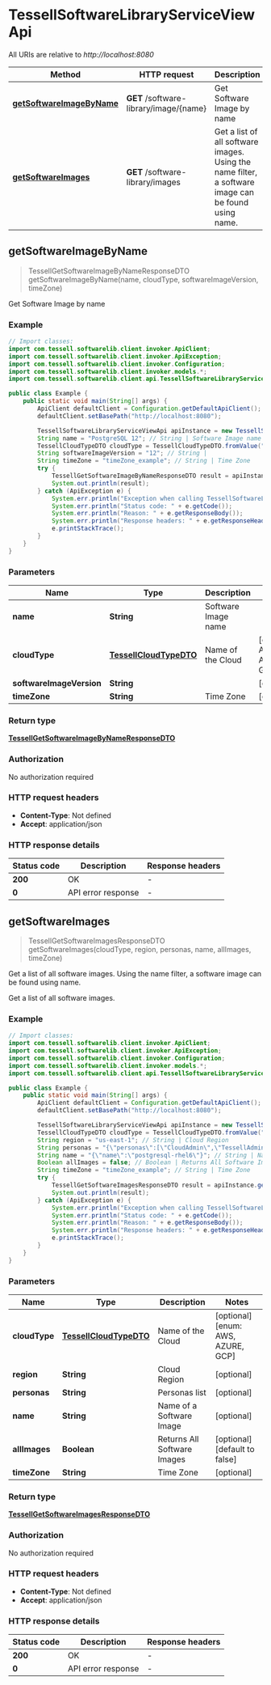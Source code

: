 # TessellSoftwareLibraryServiceViewApi

All URIs are relative to *http://localhost:8080*

Method | HTTP request | Description
------------- | ------------- | -------------
[**getSoftwareImageByName**](TessellSoftwareLibraryServiceViewApi.md#getSoftwareImageByName) | **GET** /software-library/image/{name} | Get Software Image by name
[**getSoftwareImages**](TessellSoftwareLibraryServiceViewApi.md#getSoftwareImages) | **GET** /software-library/images | Get a list of all software images. Using the name filter, a software image can be found using name.



## getSoftwareImageByName

> TessellGetSoftwareImageByNameResponseDTO getSoftwareImageByName(name, cloudType, softwareImageVersion, timeZone)

Get Software Image by name

### Example

```java
// Import classes:
import com.tessell.softwarelib.client.invoker.ApiClient;
import com.tessell.softwarelib.client.invoker.ApiException;
import com.tessell.softwarelib.client.invoker.Configuration;
import com.tessell.softwarelib.client.invoker.models.*;
import com.tessell.softwarelib.client.api.TessellSoftwareLibraryServiceViewApi;

public class Example {
    public static void main(String[] args) {
        ApiClient defaultClient = Configuration.getDefaultApiClient();
        defaultClient.setBasePath("http://localhost:8080");

        TessellSoftwareLibraryServiceViewApi apiInstance = new TessellSoftwareLibraryServiceViewApi(defaultClient);
        String name = "PostgreSQL 12"; // String | Software Image name
        TessellCloudTypeDTO cloudType = TessellCloudTypeDTO.fromValue("AWS"); // TessellCloudTypeDTO | Name of the Cloud
        String softwareImageVersion = "12"; // String | 
        String timeZone = "timeZone_example"; // String | Time Zone
        try {
            TessellGetSoftwareImageByNameResponseDTO result = apiInstance.getSoftwareImageByName(name, cloudType, softwareImageVersion, timeZone);
            System.out.println(result);
        } catch (ApiException e) {
            System.err.println("Exception when calling TessellSoftwareLibraryServiceViewApi#getSoftwareImageByName");
            System.err.println("Status code: " + e.getCode());
            System.err.println("Reason: " + e.getResponseBody());
            System.err.println("Response headers: " + e.getResponseHeaders());
            e.printStackTrace();
        }
    }
}
```

### Parameters


Name | Type | Description  | Notes
------------- | ------------- | ------------- | -------------
 **name** | **String**| Software Image name |
 **cloudType** | [**TessellCloudTypeDTO**](.md)| Name of the Cloud | [enum: AWS, AZURE, GCP]
 **softwareImageVersion** | **String**|  | [optional]
 **timeZone** | **String**| Time Zone | [optional]

### Return type

[**TessellGetSoftwareImageByNameResponseDTO**](TessellGetSoftwareImageByNameResponseDTO.md)

### Authorization

No authorization required

### HTTP request headers

- **Content-Type**: Not defined
- **Accept**: application/json


### HTTP response details
| Status code | Description | Response headers |
|-------------|-------------|------------------|
| **200** | OK |  -  |
| **0** | API error response |  -  |


## getSoftwareImages

> TessellGetSoftwareImagesResponseDTO getSoftwareImages(cloudType, region, personas, name, allImages, timeZone)

Get a list of all software images. Using the name filter, a software image can be found using name.

Get a list of all software images.

### Example

```java
// Import classes:
import com.tessell.softwarelib.client.invoker.ApiClient;
import com.tessell.softwarelib.client.invoker.ApiException;
import com.tessell.softwarelib.client.invoker.Configuration;
import com.tessell.softwarelib.client.invoker.models.*;
import com.tessell.softwarelib.client.api.TessellSoftwareLibraryServiceViewApi;

public class Example {
    public static void main(String[] args) {
        ApiClient defaultClient = Configuration.getDefaultApiClient();
        defaultClient.setBasePath("http://localhost:8080");

        TessellSoftwareLibraryServiceViewApi apiInstance = new TessellSoftwareLibraryServiceViewApi(defaultClient);
        TessellCloudTypeDTO cloudType = TessellCloudTypeDTO.fromValue("AWS"); // TessellCloudTypeDTO | Name of the Cloud
        String region = "us-east-1"; // String | Cloud Region
        String personas = "{\"personas\":[\"CloudAdmin\",\"TessellAdmin\"]}"; // String | Personas list
        String name = "{\"name\":\"postgresql-rhel6\"}"; // String | Name of a Software Image
        Boolean allImages = false; // Boolean | Returns All Software Images
        String timeZone = "timeZone_example"; // String | Time Zone
        try {
            TessellGetSoftwareImagesResponseDTO result = apiInstance.getSoftwareImages(cloudType, region, personas, name, allImages, timeZone);
            System.out.println(result);
        } catch (ApiException e) {
            System.err.println("Exception when calling TessellSoftwareLibraryServiceViewApi#getSoftwareImages");
            System.err.println("Status code: " + e.getCode());
            System.err.println("Reason: " + e.getResponseBody());
            System.err.println("Response headers: " + e.getResponseHeaders());
            e.printStackTrace();
        }
    }
}
```

### Parameters


Name | Type | Description  | Notes
------------- | ------------- | ------------- | -------------
 **cloudType** | [**TessellCloudTypeDTO**](.md)| Name of the Cloud | [optional] [enum: AWS, AZURE, GCP]
 **region** | **String**| Cloud Region | [optional]
 **personas** | **String**| Personas list | [optional]
 **name** | **String**| Name of a Software Image | [optional]
 **allImages** | **Boolean**| Returns All Software Images | [optional] [default to false]
 **timeZone** | **String**| Time Zone | [optional]

### Return type

[**TessellGetSoftwareImagesResponseDTO**](TessellGetSoftwareImagesResponseDTO.md)

### Authorization

No authorization required

### HTTP request headers

- **Content-Type**: Not defined
- **Accept**: application/json


### HTTP response details
| Status code | Description | Response headers |
|-------------|-------------|------------------|
| **200** | OK |  -  |
| **0** | API error response |  -  |

